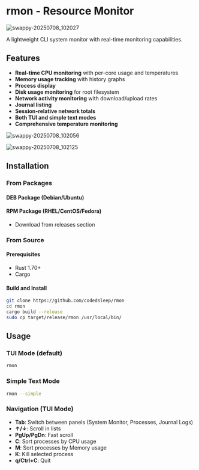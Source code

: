 # rmon - Resource Monitor
![swappy-20250708_102027](https://github.com/user-attachments/assets/06faf67b-5cad-4c6c-931d-f1f56d47f623)

A lightweight CLI system monitor with real-time monitoring capabilities.

## Features

- **Real-time CPU monitoring** with per-core usage and temperatures
- **Memory usage tracking** with history graphs
- **Process display**
- **Disk usage monitoring** for root filesystem
- **Network activity monitoring** with download/upload rates
- **Journal listing**
- **Session-relative network totals**
- **Both TUI and simple text modes**
- **Comprehensive temperature monitoring**

![swappy-20250708_102056](https://github.com/user-attachments/assets/6b847023-c80a-4da4-9bd1-51228acf682c)

![swappy-20250708_102125](https://github.com/user-attachments/assets/694e6d10-cbe9-4c06-88d2-ad2f949a858c)

## Installation

### From Packages

#### DEB Package (Debian/Ubuntu)
#### RPM Package (RHEL/CentOS/Fedora)
- Download from releases section

### From Source

#### Prerequisites
- Rust 1.70+ 
- Cargo

#### Build and Install
```bash
git clone https://github.com/codedsleep/rmon
cd rmon
cargo build --release
sudo cp target/release/rmon /usr/local/bin/
```

## Usage

### TUI Mode (default)
```bash
rmon
```

### Simple Text Mode
```bash
rmon --simple
```

### Navigation (TUI Mode)
- **Tab**: Switch between panels (System Monitor, Processes, Journal Logs)
- **↑/↓**: Scroll in lists
- **PgUp/PgDn**: Fast scroll
- **C**: Sort processes by CPU usage
- **M**: Sort processes by Memory usage
- **K**: Kill selected process
- **q/Ctrl+C**: Quit

````
